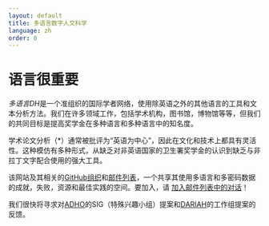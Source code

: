 ```yaml
---
layout: default
title: 多语言数字人文科学
language: zh
order: 0
---
```


# 语言很重要

*多语言DH*是一个准组织的国际学者网络，使用除英语之外的其他语言的工具和文本分析方法。我们在许多领域工作，包括学术机构，图书馆，博物馆等等，但我们的共同目标是提高奖学金在多种语言和多种语言中的知名度。

学术论文分析（*）通常被批评为“英语为中心”，因此在文化和技术上都具有灵活性。这种模仿有多种形式，从缺乏对非英语国家的卫生署奖学金的认识到缺乏与非拉丁文字配合使用的强大工具。

该网站及其相关的[GitHub组织](https://github.com/multilingual-dh)和[邮件列表](https://mailman.stanford.edu/mailman/listinfo/multilingual-dh)，一个共享其使用多语言和多密码数据的成就，失败，资源和最佳实践的空间。要加入，请 [加入邮件列表中的对话](https://mailman.stanford.edu/mailman/listinfo/multilingual-dh)！

我们很快将寻求对[ADHO](http://adho.org/)的SIG（特殊兴趣小组）提案和[DARIAH](https：//www.dariah.eu)的工作组提案的反馈。
